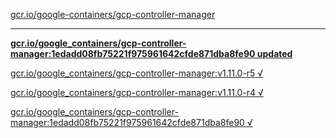 [gcr.io/google-containers/gcp-controller-manager](https://hub.docker.com/r/sqeven/gcp-controller-manager/tags/) 

----
**[gcr.io/google_containers/gcp-controller-manager:1edadd08fb75221f975961642cfde871dba8fe90 updated](https://hub.docker.com/r/sqeven/gcp-controller-manager/tags/)**

[gcr.io/google_containers/gcp-controller-manager:v1.11.0-r5 √](https://hub.docker.com/r/sqeven/gcp-controller-manager/tags/)

[gcr.io/google_containers/gcp-controller-manager:v1.11.0-r4 √](https://hub.docker.com/r/sqeven/gcp-controller-manager/tags/)

[gcr.io/google_containers/gcp-controller-manager:1edadd08fb75221f975961642cfde871dba8fe90 √](https://hub.docker.com/r/sqeven/gcp-controller-manager/tags/)


